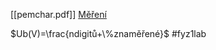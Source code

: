 [[pemchar.pdf]]
[Měření](https://campuscvut-my.sharepoint.com/:x:/r/personal/prochvi9_cvut_cz/_layouts/15/doc2.aspx?sourcedoc=%7BBBD5D50B-20AD-4DBB-8797-06D8B3B97721%7D&file=Charakteristika%20Palivového%20článku.xlsx&action=default&mobileredirect=true&DefaultItemOpen=1&ct=1713213416438&wdOrigin=OFFICECOM-WEB.MAIN.REC&cid=7733c29a-b939-48f4-8272-6e0dd83291cb&wdPreviousSessionSrc=HarmonyWeb&wdPreviousSession=790b1f5b-4134-4287-8cc6-b00de42b4454)

$Ub(V)=\frac{ndigitů+\%znaměřené}$
#fyz1lab 